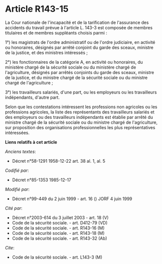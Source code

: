 # Article R143-15

La Cour nationale de l'incapacité et de la tarification de l'assurance des accidents du travail prévue à l'article L. 143-3
est composée de membres titulaires et de membres suppléants choisis parmi :

1°) les magistrats de l'ordre administratif ou de l'ordre judiciaire, en activité ou honoraires, désignés par arrêté conjoint
du garde des sceaux, ministre de la justice, et des ministres intéressés ;

2°) les fonctionnaires de la catégorie A, en activité ou honoraires, du ministère chargé de la sécurité sociale ou du
ministère chargé de l'agriculture, désignés par arrêtés conjoints du garde des sceaux, ministre de la justice, et du ministre
chargé de la sécurité sociale ou du ministre chargé de l'agriculture ;

3°) les travailleurs salariés, d'une part, ou les employeurs ou les travailleurs indépendants, d'autre part.

Selon que les contestations intéressent les professions non agricoles ou les professions agricoles, la liste des
représentants des travailleurs salariés et des employeurs ou des travailleurs indépendants est établie par arrêté du ministre
chargé de la sécurité sociale ou du ministre chargé de l'agriculture, sur proposition des organisations professionnelles les
plus représentatives intéressées.

**Liens relatifs à cet article**

_Anciens textes_:

  - Décret n°58-1291 1958-12-22 art. 38 al. 1, al. 5

_Codifié par_:

  - Décret n°85-1353 1985-12-17

_Modifié par_:

  - Décret n°99-449 du 2 juin 1999 - art. 16 () JORF 4 juin 1999

_Cité par_:

  - Décret n°2003-614 du 3 juillet 2003 - art. 18 (V)
  - Code de la sécurité sociale. - art. D412-79 (VD)
  - Code de la sécurité sociale. - art. R143-16 (M)
  - Code de la sécurité sociale. - art. R143-18 (M)
  - Code de la sécurité sociale. - art. R143-32 (Ab)

_Cite_:

  - Code de la sécurité sociale. - art. L143-3 (M)
